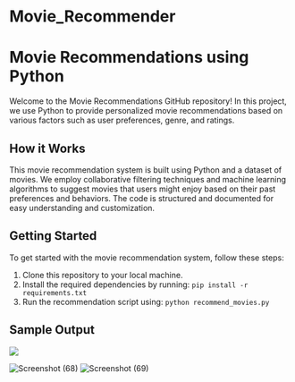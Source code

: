 # Movie_Recommender
<!DOCTYPE html>
<html lang="en">
<head>
    <meta charset="UTF-8">
    <meta name="viewport" content="width=device-width, initial-scale=1.0">
    <title>Movie Recommendations</title>
</head>
<body>
    <h1>Movie Recommendations using Python</h1>
    <p>Welcome to the Movie Recommendations GitHub repository! In this project, we use Python to provide personalized movie recommendations based on various factors such as user preferences, genre, and ratings.</p>
    <h2>How it Works</h2>
     <p>This movie recommendation system is built using Python and a dataset of movies. We employ collaborative filtering techniques and machine learning algorithms to suggest movies that users might enjoy based on their past preferences and behaviors. The code is structured and documented for easy understanding and customization.</p>
     <h2>Getting Started</h2>
      <p>To get started with the movie recommendation system, follow these steps:</p>
      <ol>
       <li>Clone this repository to your local machine.</li>
        <li>Install the required dependencies by running: <code>pip install -r requirements.txt</code></li>
         <li>Run the recommendation script using: <code>python recommend_movies.py</code></li>
          </ol>
           <h2>Sample Output</h2>
            <img src="file:///C:/Users/Himesha/OneDrive/Pictures/Screenshots/Screenshot%20(68).png">
          

</body>
</html>

  ![Screenshot (68)](https://github.com/himeshapathirana/Movie_Recommender/assets/94542536/6506352e-297e-47ea-918e-3275dbed1108)
  ![Screenshot (69)](https://github.com/himeshapathirana/Movie_Recommender/assets/94542536/068d04b0-77b9-4f64-b46f-1ee6df53a2c3)

